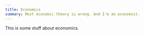```yaml
---
title: Economics
summary: Most economic theory is wrong. And I'm an economist.
---
```


This is some stuff about economics.
